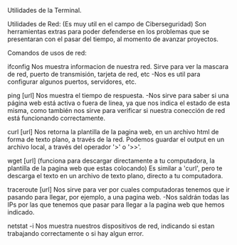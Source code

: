 Utilidades de la Terminal.

Utilidades de Red:
    (Es muy util en el campo de Ciberseguridad)
    Son herramientas extras para poder defenderse en los problemas que se presentaran con el pasar del tiempo, al momento de avanzar proyectos.

Comandos de usos de red:

ifconfig
    Nos muestra informacion de nuestra red.
    Sirve para ver la mascara de red, puerto de transmisión, tarjeta de red, etc
    -Nos es util para configurar algunos puertos, servidores, etc.

ping [url]
    Nos muestra el tiempo de respuesta.
    -Nos sirve para saber si una página web está activa o fuera de linea, ya que nos indica el estado de esta misma, como también nos sirve para verificar si nuestra conección de red está funcionando correctamente.

curl [url]
    Nos retorna la plantilla de la pagina web, en un archivo html de forma de texto plano, a través de la red.
    Podemos guardar el output en un archivo local, a través del operador '>' o '>>'.

wget [url] (funciona para descargar directamente a tu computadora, la plantilla de la pagina web que estas colocando)
    Es similar a 'curl', pero te descarga el texto en un archivo de texto plano, directo a tu computadora.

traceroute [url]
Nos sirve para ver por cuales computadoras tenemos que ir pasando para llegar, por ejemplo, a una pagina web.
-Nos saldrán todas las IPs por las que tenemos que pasar para llegar a la pagina web que hemos indicado.

netstat -i
    Nos muestra nuestros dispositivos de red, indicando si estan trabajando correctamente o si hay algun error.